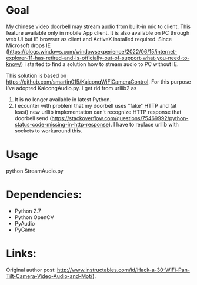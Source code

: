 Goal
===========================

My chinese video doorbell may stream audio from built-in mic to client. This feature available only in mobile App client. It is also available on PC through web UI but IE browser as client and ActiveX installed required. Since Microsoft drops IE (https://blogs.windows.com/windowsexperience/2022/06/15/internet-explorer-11-has-retired-and-is-officially-out-of-support-what-you-need-to-know/) i started to find a solution how to stream audio to PC without IE.

This solution is based on https://github.com/smartin015/KaicongWiFiCameraControl. For this purpose i've adopted KaicongAudio.py. I get rid from urllib2 as 

1. It is no longer available in latest Python.
2. I ecounter with problem that my doorbell uses "fake" HTTP and (at least) new urllib implementation can't recognize HTTP response that doorbell send (https://stackoverflow.com/questions/75469992/python-status-code-missing-in-http-response). I have to replace urllib with sockets to workaround this.

Usage
===========================
python StreamAudio.py <doorbell ip or host name>

Dependencies:
===========================
* Python 2.7
* Python OpenCV
* PyAudio
* PyGame

Links: 
===========================
Original author post: http://www.instructables.com/id/Hack-a-30-WiFi-Pan-Tilt-Camera-Video-Audio-and-Mot/).
